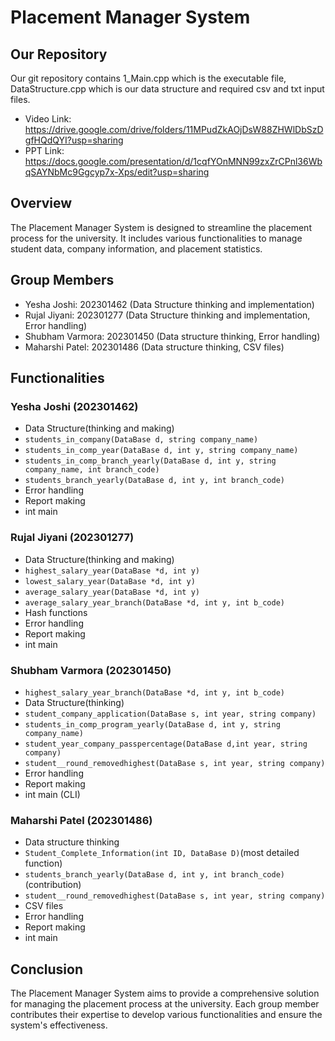 # Placement Manager System

## Our Repository
Our git repository contains 1_Main.cpp which is the executable file, DataStructure.cpp which is our data structure and required csv and txt input files.
- Video Link: https://drive.google.com/drive/folders/11MPudZkAOjDsW88ZHWlDbSzDgfHQdQYI?usp=sharing
- PPT Link: https://docs.google.com/presentation/d/1cqfYOnMNN99zxZrCPnl36WbqSAYNbMc9Ggcyp7x-Xps/edit?usp=sharing
  
## Overview
The Placement Manager System is designed to streamline the placement process for the university. It includes various functionalities to manage student data, company information, and placement statistics.

## Group Members
- Yesha Joshi: 202301462 (Data Structure thinking and implementation)
- Rujal Jiyani: 202301277 (Data Structure thinking and implementation, Error handling)
- Shubham Varmora: 202301450 (Data structure thinking, Error handling)
- Maharshi Patel: 202301486 (Data structure thinking, CSV files)

## Functionalities

### Yesha Joshi (202301462)
- Data Structure(thinking and making)
- `students_in_company(DataBase d, string company_name)`
- `students_in_comp_year(DataBase d, int y, string company_name)`
- `students_in_comp_branch_yearly(DataBase d, int y, string company_name, int branch_code)`
- `students_branch_yearly(DataBase d, int y, int branch_code)`
- Error handling
- Report making
- int main

### Rujal Jiyani (202301277)
- Data Structure(thinking and making)
- `highest_salary_year(DataBase *d, int y)`
- `lowest_salary_year(DataBase *d, int y)`
- `average_salary_year(DataBase *d, int y)`
- `average_salary_year_branch(DataBase *d, int y, int b_code)`
- Hash functions
- Error handling
- Report making
- int main

### Shubham Varmora (202301450)
- `highest_salary_year_branch(DataBase *d, int y, int b_code)`
- Data Structure(thinking)
- `student_company_application(DataBase s, int year, string company)`
- `students_in_comp_program_yearly(DataBase d, int y, string company_name)`
- `student_year_company_passpercentage(DataBase d,int year, string company)`
- `student__round_removedhighest(DataBase s, int year, string company)`
- Error handling
- Report making
- int main (CLI)

### Maharshi Patel (202301486)
- Data structure thinking
- `Student_Complete_Information(int ID, DataBase D)`(most detailed function)
- `students_branch_yearly(DataBase d, int y, int branch_code)`(contribution)
- `student__round_removedhighest(DataBase s, int year, string company)`
- CSV files
- Error handling
- Report making
- int main

## Conclusion
The Placement Manager System aims to provide a comprehensive solution for managing the placement process at the university. Each group member contributes their expertise to develop various functionalities and ensure the system's effectiveness.
